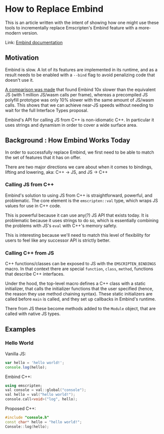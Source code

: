 # How to Replace Embind

This is an article written with the intent of showing how one might use these tools
to incrementally replace Emscripten's Embind feature with a more-modern version.

Link: [Embind documentation](https://emscripten.org/docs/porting/connecting_cpp_and_javascript/embind.html)

## Motivation

Embind is slow. A lot of its features are implemented in its runtime, and as a
result needs to be enabled with a `--bind` flag to avoid penalizing code that
doesn't use it.

[A comparison was made](https://github.com/jgravelle-google/interface-embind)
that found Embind 10x slower than the equivalent JS (with 1 million JS/wasm calls
per frame), whereas a precompiled JS polyfill prototype was only 10% slower with
the same amount of JS/wasm calls. This shows that we can achieve near-JS speeds
without needing to wait for the full Interface Types proposal.

Embind's API for calling JS from C++ is non-idiomatic C++. In particular it uses
strings and dynamism in order to cover a wide surface area.

## Background : How Embind Works Today

In order to successfully replace Embind, we first need to be able to match the
set of features that it has on offer.

There are two major directions we care about when it comes to bindings, lifting
and lowering, aka: C++ -> JS, and JS -> C++

### Calling JS from C++

Embind's solution to using JS from C++ is straightforward, powerful, and
problematic. The core element is the `emscripten::val` type, which wraps JS
values for use in C++ code.

This is powerful because it can use any(?) JS API that exists today. It is
problematic because it uses strings to do so, which is essentially combining the
problems with JS's `eval` with C++'s memory safety.

This is interesting because we'll need to match this level of flexibility for
users to feel like any successor API is strictly better.

### Calling C++ from JS

C++ functions/classes can be exposed to JS with the `EMSCRIPTEN_BINDINGS` macro.
In that context there are special `function`, `class`, `method`, functions that
describe C++ interfaces.

Under the hood, the top-level macro defines a C++ class with a static initializer,
that calls the initializer functions that the user specified (hence, the reason
they use method chaining syntax). These static initializers are called before
`main` is called, and they set up callbacks in Embind's runtime.

There from JS these become methods added to the `Module` object, that are called
with native JS types.

## Examples

### Hello World

Vanilla JS:
```js
var hello = 'hello world!';
console.log(hello);
```

Embind C++:
```c++
using emscripten;
val console = val::global("console");
val hello = val("hello world!");
console.call<void>("log", hello);
```

Proposed C++:
```c++
#include "console.h"
const char* hello = "hello world!";
Console::log(hello);
```
